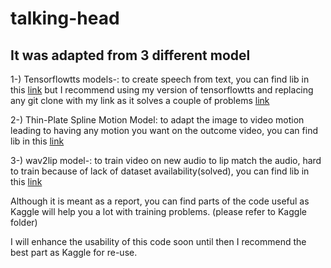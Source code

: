 # talking-head

## It was adapted from 3 different model 

  1-) Tensorflowtts models-: to create speech from text, you can find lib in this [link](https://github.com/TensorSpeech/TensorFlowTTS) but I recommend using my version of tensorflowtts and replacing any git clone with my link as it solves a couple of problems [link](https://github.com/MohmedAAK/TensorFlowTTS)
  
  2-) Thin-Plate Spline Motion Model: to adapt the image to video motion leading to having any motion you want on the outcome video, you can find lib in this [link](https://github.com/yoyo-nb/Thin-Plate-Spline-Motion-Model/tree/main) 
  
  3-) wav2lip model-: to train video on new audio to lip match the audio, hard to train because of lack of dataset availability(solved), you can find lib in this [link](https://github.com/Rudrabha/Wav2Lip)

Although it is meant as a report, you can find parts of the code useful as Kaggle will help you a lot with training problems. (please refer to Kaggle folder) 

I will enhance the usability of this code soon until then I recommend the best part as Kaggle for re-use.
